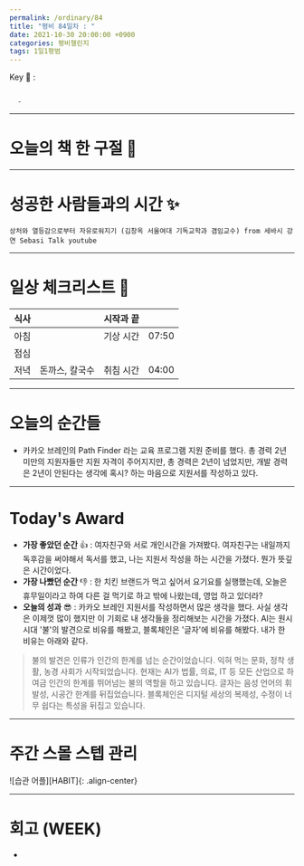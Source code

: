 ```yaml
---
permalink: /ordinary/84
title: "평비 84일차 : "
date: 2021-10-30 20:00:00 +0900
categories: 평비챌린지
tags: 1일1평범
---  
```

Key 🔑 : 
```

  - 
```

---
# 오늘의 책 한 구절 📕


---
# 성공한 사람들과의 시간 ✨
`상처와 열등감으로부터 자유로워지기 (김창옥 서울여대 기독교학과 겸임교수) from 세바시 강연 Sebasi Talk youtube`  

---
# 일상 체크리스트 📃

| 식사 |  | 시작과 끝 |  |
|:----:|:----:|:----:|:----:|
| 아침 |  | 기상 시간 | 07:50 |
| 점심 |  |  |  |
| 저녁 | 돈까스, 칼국수 | 취침 시간 | 04:00 |

---
# 오늘의 순간들
- 카카오 브레인의 Path Finder 라는 교육 프로그램 지원 준비를 했다. 총 경력 2년 미만의 지원자들만 지원 자격이 주어지지만, 총 경력은 2년이 넘었지만, 개발 경력은 2년이 안된다는 생각에 혹시? 하는 마음으로 지원서를 작성하고 있다.

---
# Today's Award
- **가장 좋았던 순간** 👍 : 여자친구와 서로 개인시간을 가져봤다. 여자친구는 내일까지 독후감을 써야해서 독서를 했고, 나는 지원서 작성을 하는 시간을 가졌다. 뭔가 뜻깊은 시간이었다.
- **가장 나빴던 순간** 👎 : 한 치킨 브랜드가 먹고 싶어서 요기요를 실행했는데, 오늘은 휴무일이라고 하여 다른 걸 먹기로 하고 밖에 나왔는데, 영업 하고 있더라?
- **오늘의 성과** 😎 : 카카오 브레인 지원서를 작성하면서 많은 생각을 했다. 사실 생각은 이제껏 많이 했지만 이 기회로 내 생각들을 정리해보는 시간을 가졌다. AI는 원시시대 '불'의 발견으로 비유를 해봤고, 블록체인은 '글자'에 비유를 해봤다. 내가 한 비유는 아래와 같다.
> 불의 발견은 인류가 인간의 한계를 넘는 순간이었습니다. 익혀 먹는 문화, 정착 생활, 농경 사회가 시작되었습니다. 현재는 AI가 법률, 의료, IT 등 모든 산업으로 하여금 인간의 한계를 뛰어넘는 불의 역할을 하고 있습니다. 글자는 음성 언어의 휘발성, 시공간 한계를 뒤집었습니다. 블록체인은 디지털 세상의 복제성, 수정이 너무 쉽다는 특성을 뒤집고 있습니다.  

---
# 주간 스몰 스텝 관리
![습관 어플][HABIT]{: .align-center}  

---
# 회고 (WEEK)
- 